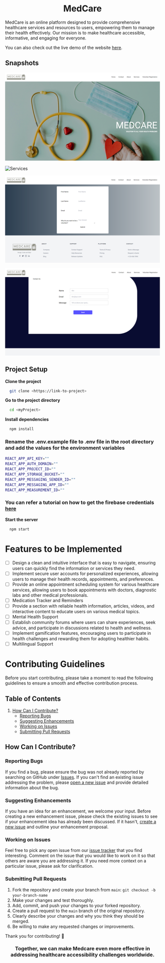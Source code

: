 <h1 align="center" > MedCare </h1> 

MedCare is an online platform designed to provide comprehensive healthcare services and resources to users, empowering them to manage their health effectively. Our mission is to make healthcare accessible, informative, and engaging for everyone.

You can also check out the live demo of the website [here](https://project1-one-lovat.vercel.app/).

## Snapshots
![Homepage](Images/home.png)

![Services](Images/services.png)

![Volunteer Registration](Images/volunteerreg.png)

![Contact Us](Images/contact.png)

## Project Setup

**Clone the project**

```bash
  git clone <https://link-to-project>
```

**Go to the project directory**

```bash
  cd <myProject>
```

**Install dependencies**

```bash
  npm install
```

### Rename the .env.example file to .env file in the root directory and add the values for the environment variables
```bash
REACT_APP_API_KEY=""
REACT_APP_AUTH_DOMAIN=""
REACT_APP_PROJECT_ID=""
REACT_APP_STORAGE_BUCKET=""
REACT_APP_MESSAGING_SENDER_ID=""
REACT_APP_MESSAGING_APP_ID=""
REACT_APP_MEASUREMENT_ID=""
```
### You can refer a tutorial on how to get the firebase credentials [here](https://www.youtube.com/watch?v=ZTHdCMj3jP8)

**Start the server**

```bash
  npm start
```

# Features to be Implemented

- [ ] Design a clean and intuitive interface that is easy to navigate, ensuring users can quickly find the information or services they need.
- [ ]  Implement secure user accounts for personalized experiences, allowing users to manage their health records, appointments, and preferences.
- [ ] Provide an online appointment scheduling system for various healthcare services, allowing users to book appointments with doctors, diagnostic labs and other medical professionals.
- [ ] Medication Tracker and Reminders
- [ ] Provide a section with reliable health information, articles, videos, and interactive content to educate users on various medical topics.
- [ ] Mental Health Support
- [ ] Establish community forums where users can share experiences, seek advice, and participate in discussions related to health and wellness.
- [ ] Implement gamification features, encouraging users to participate in health challenges and rewarding them for adopting healthier habits.
- [ ] Multilingual Support

# Contributing Guidelines

Before you start contributing, please take a moment to read the following guidelines to ensure a smooth and effective contribution process.

## Table of Contents


1. [How Can I Contribute?](#how-can-i-contribute)
    - [Reporting Bugs](#reporting-bugs)
    - [Suggesting Enhancements](#suggesting-enhancements)
    - [Working on Issues](#working-on-issues)
    - [Submitting Pull Requests](#submitting-pull-requests)



## How Can I Contribute?

### Reporting Bugs

If you find a bug, please ensure the bug was not already reported by searching on GitHub under [Issues](https://github.com/BTANISHA11/medcare/issues). If you can't find an existing issue addressing the problem, please [open a new issue](https://github.com/BTANISHA11/medcare/issues/new) and provide detailed information about the bug.

### Suggesting Enhancements

If you have an idea for an enhancement, we welcome your input. Before creating a new enhancement issue, please check the existing issues to see if your enhancement idea has already been discussed. If it hasn't, [create a new issue](https://github.com/BTANISHA11/medcare/issues/new) and outline your enhancement proposal.

### Working on Issues

Feel free to pick any open issue from our [issue tracker](https://github.com/BTANISHA11/medcare/issues) that you find interesting. Comment on the issue that you would like to work on it so that others are aware you are addressing it. If you need more context on a particular issue, please ask for clarification.

### Submitting Pull Requests

1. Fork the repository and create your branch from `main`: `git checkout -b your-branch-name`
2. Make your changes and test thoroughly.
3. Add, commit, and push your changes to your forked repository.
4. Create a pull request to the `main` branch of the original repository.
5. Clearly describe your changes and why you think they should be merged.
6. Be willing to make any requested changes or improvements.

Thank you for contributing! 🚀



<h3 align="center" > Together, we can make Medcare even more effective in addressing healthcare accessibility challenges worldwide.</h3>
